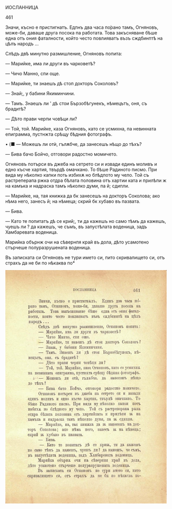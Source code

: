 ﻿ИОСЛАННИЦА

461

Значи, късно е пристигнатъ. Едпнъ два часа по́рано тамъ, Огняновъ, може-би, даваше друга посока па работата. Това закъсняване бѣше една отъ ония фаталности, който често повлияватъ възъ сждбинптѣ на цѣлъ народъ ...

Слѣдъ двѣ минутно размишление, Огняновъ попита:

— Марийке, има ли други въ чарковетѣ?

— Чичо Манно, спи още.

— Марийке, ти знаешъ дѣ стоп докторъ Соколовъ?

— Знай;, у бабини Якиминчини.

— Тамъ. Знаешъ ли ' дѣ стои Бързобѣгунекъ, нѣмецътъ, оня, съ брадитѣ?

— Дѣто прави черпи човѣци ли?

— Той, той. Марийке, каза Огняновъ, като се усмихна, па невинната епиграмма, пустнжта срѣщу бѣдния фотографъ.

• (■ — Можешъ ли отѝ, гълѫбче, да занесешъ нѣщо до тѣхъ?

— Бива бачо Бойчо, отговори радостно момичето.

Огняновъ потърси въ джеба на сетрето си и извади единъ моливъ и едно късче хартия, твърдѣ омачкано. То бѣше Радиното писмо. При вида му нѣколко капки поть избихѫ но блѣдпото му чело. Той съ растреперапа ржка отдра бѣлата половина отъ хартии ката и прилѣпи ж на камъка и надраска тамъ нѣколко думи, па й; сдипли.

— Марийке, на, тая книжка да бк занесешъ на докторъ Соколова; ако нѣма него, занесъ й; на нѣмеца; скрий бк хубаво въ пазвата.

— Бива.

— Като те попитатъ дѣ се крий;, ти да кажешъ но само тѣмъ да кажешъ, чуешъ ли ? да кажешъ, че съмъ, въ запустѣлата воденица, задъ Хамбаревата воденица.

Марийка обърнж очи на сѣвернпя край въ дола, дѣто усамотено стърчеше полуразрушената воденица.

Въ записката си Огняновъ не тури името си, пито скривалището си, отъ страхъ да не би по нѣкаква по*

![original](../images/514.jpg)

